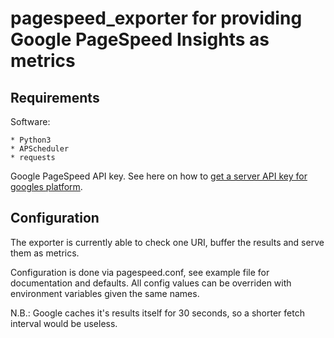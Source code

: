 # pagespeed_exporter for providing Google PageSpeed Insights as metrics

## Requirements

Software:

    * Python3
    * APScheduler
    * requests

Google PageSpeed API key. See here on how to [get a server API key for googles platform](https://developers.google.com/console/help/generating-dev-keys).

## Configuration

The exporter is currently able to check one URI, buffer the results
and serve them as metrics.

Configuration is done via pagespeed.conf, see example file for documentation and defaults.
All config values can be overriden with environment variables given the same names.

N.B.: Google caches it's results itself for 30 seconds, so a shorter fetch interval would
be useless.
